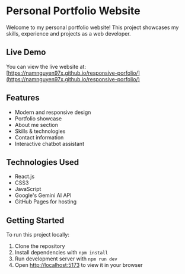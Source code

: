 # Personal Portfolio Website

Welcome to my personal portfolio website! This project showcases my skills, experience and projects as a web developer.

## Live Demo

You can view the live website at: [https://namnguyen97x.github.io/responsive-porfolio/](https://namnguyen97x.github.io/responsive-porfolio/)

## Features

- Modern and responsive design
- Portfolio showcase
- About me section
- Skills & technologies
- Contact information
- Interactive chatbot assistant

## Technologies Used

- React.js
- CSS3 
- JavaScript
- Google's Gemini AI API
- GitHub Pages for hosting

## Getting Started

To run this project locally:

1. Clone the repository
2. Install dependencies with `npm install`
3. Run development server with `npm run dev`
4. Open [http://localhost:5173](http://localhost:5173) to view it in your browser
